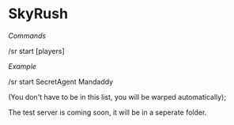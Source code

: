 # SkyRush

*Commands*

/sr start [players]

*Example*

/sr start SecretAgent Mandaddy 

(You don't have to be in this list, you will be warped automatically);


The test server is coming soon, it will be in a seperate folder.
